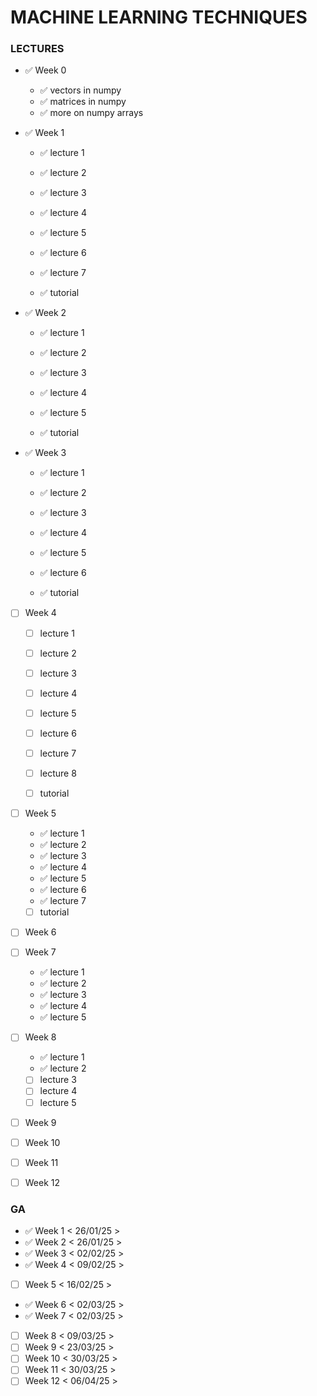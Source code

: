 # MACHINE LEARNING TECHNIQUES
### LECTURES

- :white_check_mark: Week 0
    - :white_check_mark: vectors in numpy
    - :white_check_mark: matrices in numpy
    - :white_check_mark: more on numpy arrays

- :white_check_mark: Week 1
    - :white_check_mark: lecture 1
    - :white_check_mark: lecture 2 
    - :white_check_mark: lecture 3 
    - :white_check_mark: lecture 4 
    - :white_check_mark: lecture 5
    - :white_check_mark: lecture 6 
    - :white_check_mark: lecture 7

    - :white_check_mark: tutorial

- :white_check_mark: Week 2
    - :white_check_mark: lecture 1
    - :white_check_mark: lecture 2
    - :white_check_mark: lecture 3
    - :white_check_mark: lecture 4
    - :white_check_mark: lecture 5

    - :white_check_mark: tutorial

- :white_check_mark: Week 3
    - :white_check_mark: lecture 1
    - :white_check_mark: lecture 2
    - :white_check_mark: lecture 3
    - :white_check_mark: lecture 4
    - :white_check_mark: lecture 5
    - :white_check_mark: lecture 6

    - :white_check_mark: tutorial

- [ ] Week 4
	- [ ] lecture 1
	- [ ] lecture 2
	- [ ] lecture 3
	- [ ] lecture 4
	- [ ] lecture 5
	- [ ] lecture 6
	- [ ] lecture 7
	- [ ] lecture 8

	- [ ] tutorial

- [ ] Week 5
    - :white_check_mark: lecture 1
    - :white_check_mark: lecture 2 
    - :white_check_mark: lecture 3 
    - :white_check_mark: lecture 4 
    - :white_check_mark: lecture 5
    - :white_check_mark: lecture 6 
    - :white_check_mark: lecture 7

    - [ ] tutorial

- [ ] Week 6
- [ ] Week 7
    - :white_check_mark: lecture 1
    - :white_check_mark: lecture 2 
    - :white_check_mark: lecture 3 
    - :white_check_mark: lecture 4 
    - :white_check_mark: lecture 5
- [ ] Week 8
    - :white_check_mark: lecture 1
    - :white_check_mark: lecture 2 
    - [ ] lecture 3
    - [ ] lecture 4
    - [ ] lecture 5
- [ ] Week 9
- [ ] Week 10
- [ ] Week 11
- [ ] Week 12

### GA

- :white_check_mark: Week 1  < 26/01/25 >
- :white_check_mark: Week 2  < 26/01/25 >
- :white_check_mark: Week 3  < 02/02/25 >
- :white_check_mark: Week 4  < 09/02/25 >
- [ ] Week 5  < 16/02/25 >
- :white_check_mark: Week 6  < 02/03/25 >
- :white_check_mark: Week 7  < 02/03/25 >
- [ ] Week 8  < 09/03/25 >
- [ ] Week 9  < 23/03/25 >
- [ ] Week 10 < 30/03/25 >
- [ ] Week 11 < 30/03/25 >
- [ ] Week 12 < 06/04/25 >
